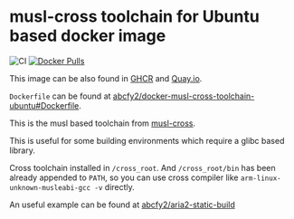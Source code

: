 # musl-cross toolchain for Ubuntu based docker image

![CI](https://github.com/abcfy2/docker-musl-cross-toolchain-ubuntu/actions/workflows/ci.yml/badge.svg)
[![Docker Pulls](https://img.shields.io/docker/pulls/abcfy2/musl-cross-toolchain-ubuntu)](https://hub.docker.com/r/abcfy2/musl-cross-toolchain-ubuntu)

This image can be also found in [GHCR](https://github.com/abcfy2/docker-musl-cross-toolchain-ubuntu/pkgs/container/musl-cross-toolchain-ubuntu) and [Quay.io](https://quay.io/repository/abcfy2/musl-cross-toolchain-ubuntu).

`Dockerfile` can be found at [abcfy2/docker-musl-cross-toolchain-ubuntu#Dockerfile](https://github.com/abcfy2/docker-musl-cross-toolchain-ubuntu/blob/main/Dockerfile).

This is the musl based toolchain from [musl-cross](https://github.com/cross-tools/musl-cross/).

This is useful for some building environments which require a glibc based library.

Cross toolchain installed in `/cross_root`. And `/cross_root/bin` has been already appended to `PATH`, so you can use cross compiler like `arm-linux-unknown-musleabi-gcc -v` directly.

An useful example can be found at [abcfy2/aria2-static-build](https://github.com/abcfy2/aria2-static-build/blob/main/build.sh)
